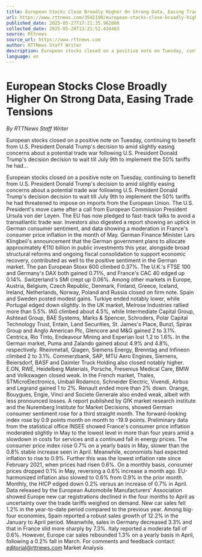```yaml
---
title: European Stocks Close Broadly Higher On Strong Data, Easing Trade Tensions
url: https://www.rttnews.com/3542190/european-stocks-close-broadly-higher-on-strong-data-easing-trade-tensions.aspx
published_date: 2025-05-27T17:21:35.962000
collected_date: 2025-05-28T13:21:52.434463
source: Rttnews
source_url: https://www.rttnews.com
author: RTTNews Staff Writer
description: European stocks closed on a positive note on Tuesday, continuing to benefit from U.S. President Donald Trump's decision to amid slightly easing concerns about a potential trade war following U.S. President Donald Trump's decision decision to wait till July 9th to implement the 50% tariffs he had...
language: en
---
```


# European Stocks Close Broadly Higher On Strong Data, Easing Trade Tensions

*By RTTNews Staff Writer*

European stocks closed on a positive note on Tuesday, continuing to benefit from U.S. President Donald Trump's decision to amid slightly easing concerns about a potential trade war following U.S. President Donald Trump's decision decision to wait till July 9th to implement the 50% tariffs he had...

European stocks closed on a positive note on Tuesday, continuing to benefit from U.S. President Donald Trump's decision to amid slightly easing concerns about a potential trade war following U.S. President Donald Trump's decision decision to wait till July 9th to implement the 50% tariffs he had threatened to impose on imports from the European Union. The U.S. President's move came after a call from European Commission President Ursula von der Leyen. The EU has now pledged to fast-track talks to avoid a transatlantic trade war. Investors also digested a report showing an uptick in German consumer sentiment, and data showing a moderation in France's consumer price inflation in the month of May. German Finance Minister Lars Klingbeil's announcement that the German government plans to allocate approximately €110 billion in public investments this year, alongside broad structural reforms and ongoing fiscal consolidation to support economic recovery, contributed as well to the positive sentiment in the German market. The pan European Stoxx 600 climbed 0.37%. The U.K.'s FTSE 100 and Germany's DAX both gained 0.71%, and France's CAC 40 edged up 0.14%. Switzerland's SMI crept up 0.06%. Among other markets in Europe, Austria, Belgium, Czech Republic, Denmark, Finland, Greece, Iceland, Ireland, Netherlands, Norway, Poland and Russia closed on firm note. Spain and Sweden posted modest gains. Turkiye ended notably lower, while Portugal edged down slightly. In the UK market, Melrose Industries rallied more than 5.5%. IAG climbed about 4.5%, while Intermediate Capital Group, Ashtead Group, BAE Systems, Marks &amp; Spencer, Schroders, Polar Capital Technology Trust, Entain, Land Securities, St. James's Place, Bunzl, Spirax Group and Anglo American Plc, Glencore and M&amp;G gained 2 to 3.1%. Centrica, Rio Tinto, Endeavour Mining and Experian lost 1.2 to 1.6%. In the German market, Puma and Zalando gained about 4.9% and 4.8%, respectively. Rheinmetall, Qiagen, Siemens Energy, Brenntag and Infineon climbed 2 to 3.1%. Commerzbank, SAP, MTU Aero Engines, Siemens, Beiersdorf, BASF and Daimler Truck Holding also closed notably higher. E.ON, RWE, Heidelberg Materials, Porsche, Fresenius Medical Care, BMW and Volkswagen closed weak. In the French market, Thales, STMicroElectronics, Unibail Rodamco, Schneider Electric, Vivendi, Airbus and Legrand gained 1 to 2%. Renault ended more than 2% down. Orange, Bouygues, Engie, Vinci and Societe Generale also ended weak, albeit with less pronounced losses. A report published by GfK market research institute and the Nuremberg Institute for Market Decisions, showed German consumer sentiment rose for a third straight month. The forward-looking index rose by 0.9 points month on month to -19.9 points. Preliminary data from the statistical office INSEE showed France's consumer price inflation moderated slightly in May to the lowest level in more than four years amid a slowdown in costs for services and a continued fall in energy prices. The consumer price index rose 0.7% on a yearly basis in May, slower than the 0.8% stable increase seen in April. Meanwhile, economists had expected inflation to rise to 0.9%. Further this was the lowest inflation rate since February 2021, when prices had risen 0.6%. On a monthly basis, consumer prices dropped 0.1% in May, reversing a 0.6% increase a month ago. EU-harmonized inflation also slowed to 0.6% from 0.9% in the prior month. Monthly, the HICP edged down 0.2% versus an increase of 0.7% in April. Data released by the European Automobile Manufacturers' Association showed Europe new car registrations declined in the four months to April as uncertainty over the trade tariffs weighed on demand. New car sales fell 1.2% in the year-to-date period compared to the previous year. Among big-four economies, Spain reported a robust sales growth of 12.2% in the January to April period. Meanwhile, sales in Germany decreased 3.3% and that in France slid more sharply by 7.3%. Italy reported a moderate fall of 0.6%. However, Europe car sales rebounded 1.3% on a yearly basis in April, following a 0.2% fall in March. For comments and feedback contact: editorial@rttnews.com Market Analysis